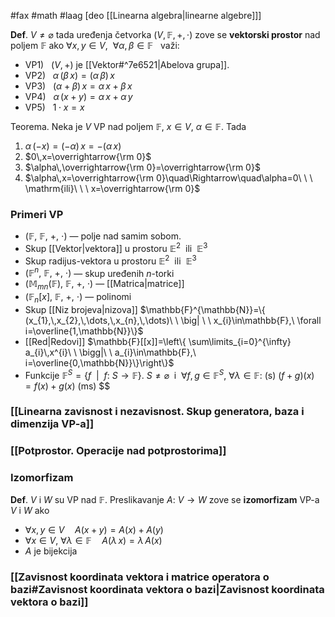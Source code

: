 #fax #math #laag [deo [[Linearna algebra|linearne algebre]]]
$\:$

**Def**. $V\ne \varnothing$ tada uređenja četvorka $(V,\,\mathbb{F},\,+,\,\cdot)$ zove se **vektorski prostor** nad poljem $\mathbb{F}$ ako $\forall x,\,y \in V,\ \ \forall \alpha,\,\beta\in\mathbb{F}\ \:$ važi:
- VP1) $\ \ (V,\,+)$ je [[Vektor#^7e6521|Abelova grupa]].
- VP2) $\ \ \alpha\,(\beta\,x)=(\alpha\,\beta)\,x$
- VP3) $\ \ (\alpha+\beta)\,x=\alpha\,x+\beta\,x$
- VP4) $\ \ \alpha\,(x+y)=\alpha\,x+\alpha\,y$
- VP5) $\ \ 1\cdot x=x$

Teorema. Neka je $V$ VP nad poljem $\mathbb{F}$, $x\in V$, $\alpha\in\mathbb{F}$. Tada
1. $\alpha\,(-x)=(-\alpha)\,x=-(\alpha\,x)$
2. $0\,x=\overrightarrow{\rm 0}$
3.  $\alpha\,\overrightarrow{\rm 0}=\overrightarrow{\rm 0}$
4. $\alpha\,x=\overrightarrow{\rm 0}\quad\Rightarrow\quad\alpha=0\ \ \ \mathrm{ili}\ \ \ x=\overrightarrow{\rm 0}$

### Primeri VP
- $(\mathbb{F},\ \mathbb{F},\ +,\ \cdot)$ — polje nad samim sobom.
- Skup [[Vektor|vektora]] u prostoru $\mathbb{E}^{2}\ \text{ ili }\ \mathbb{E}^{3}$
- Skup radijus-vektora u prostoru $\mathbb{E}^{2}\ \text{ ili }\ \mathbb{E}^{3}$
- $(\mathbb{F}^{n},\ \mathbb{F},\ +,\ \cdot)$ — skup uređenih $n$-torki
- $(\mathbb{M}_{mn}(\mathbb{F}),\ \mathbb{F},\ +,\ \cdot)$ — [[Matrica|matrice]]
- $(\mathbb{F}_{n}[x],\ \mathbb{F},\ +,\ \cdot)$ — polinomi
- Skup [[Niz brojeva|nizova]] $\mathbb{F}^{\mathbb{N}}=\{ (x_{1},\,x_{2},\,\dots,\,x_{n},\,\dots)\ \ \big| \ \ x_{i}\in\mathbb{F},\ \forall i=\overline{1,\mathbb{N}}\}$
- [[Red|Redovi]] $\mathbb{F}[[x]]=\left\{  \sum\limits_{i=0}^{\infty} a_{i}\,x^{i}\ \  \bigg|\ \ a_{i}\in\mathbb{F},\ i=\overline{0,\mathbb{N}}\}\right\}$
- Funkcije $\mathbb{F}^{S}=\{f\ \ \big|\ \ f:\ S\to\mathbb{F}\}$. $S\ne \varnothing\:$ i $\:$$\forall f,\, g\in \mathbb{F}^{S},\ \forall\lambda\in \mathbb{F}:$
  (s) $(f+g)(x)=f(x)+g(x)$
  (ms) $$

### [[Linearna zavisnost i nezavisnost. Skup generatora, baza i dimenzija VP-a]]

### [[Potprostor. Operacije nad potprostorima]]


### Izomorfizam
**Def**. $V$ i $W$ su VP nad $\mathbb{F}$. Preslikavanje $A:\ V\to W$ zove se **izomorfizam** VP-a $V$ i $W$ ako 
- $\forall x,\,y\in V\quad A(x+y)=A(x)+A(y)$
- $\forall x\in V,\ \forall \lambda\in \mathbb{F}\quad A(\lambda\,x)=\lambda\,A(x)$
- $A$ je bijekcija
### [[Zavisnost koordinata vektora i matrice operatora o bazi#Zavisnost koordinata vektora o bazi|Zavisnost koordinata vektora o bazi]]
